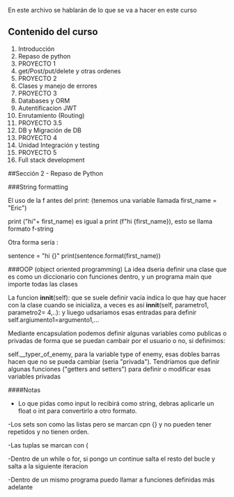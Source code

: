 En este archivo se hablarán de lo que se va a hacer en este curso

## Contenido del curso
1. Introducción
2. Repaso de python
3. PROYECTO 1
4. get/Post/put/delete y otras ordenes
5. PROYECTO 2
6. Clases y manejo de errores
7. PROYECTO 3
8. Databases y ORM
9. Autentificacion JWT
10. Enrutamiento (Routing)
11. PROYECTO 3.5
12. DB y Migración de DB
13. PROYECTO 4
14. Unidad Integración y testing
15. PROYECTO 5
16. Full stack development

##Sección 2 - Repaso de Python

###String formatting

El uso de la f antes del print: (tenemos una variable llamada first_name = "Eric")

print ("hi"+ first_name) es igual a print (f"hi {first_name}), esto se llama formato f-string

Otra forma sería :

sentence = "hi {}"
print(sentence.format(first_name))

###OOP (object oriented programming)
La idea dseria definir una clase que es como un diccionario con funciones dentro, y un programa main que importe todas las clases 

La funcion __innit__(self): que se suele definir vacía indica lo que hay que hacer con la clase cuando se inicializa, a veces es así  __innit__(self, parametro1, parametro2= 4,..): y liuego udsariamos esas entradas para definir self.argiumento1=argumento1,...

Mediante encapsulation podemos definir algunas variables como publicas o privadas de forma que se puedan cambair por el usuario o no, si definimos:

self.__typer_of_enemy, para la variable type of enemy, esas dobles barras hacen que no se pueda cambiar (seria "privada"). Tendríamos que definir algunas funciones ("getters and setters") para definir o modificar esas variables privadas

####Notas 
- Lo que pidas como input lo recibirá como string, debras aplicarle un float o int para convertirlo a otro formato.

-Los sets son como las listas pero se marcan cpn {} y no pueden tener repetidos y no tienen orden.

-Las tuplas se marcan con (

-Dentro de un while o for, si pongo un continue salta el resto del bucle y salta a la siguiente iteracion

-Dentro de un mismo programa puedo llamar a funciones definidas más adelante

